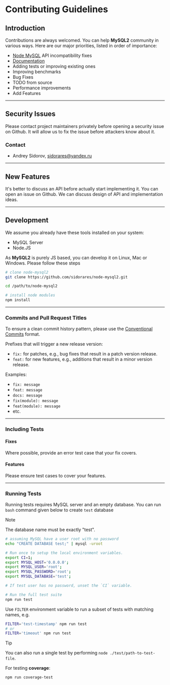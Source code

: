 [node-mysql]: https://github.com/mysqljs/mysql
[docs-contributing]: https://sidorares.github.io/node-mysql2/docs/contributing/website

# Contributing Guidelines

## Introduction

Contributions are always welcomed. You can help **MySQL2** community in various ways. Here are our major priorities, listed in order of importance:

- [Node MySQL][node-mysql] API incompatibility fixes
- [Documentation][docs-contributing]
- Adding tests or improving existing ones
- Improving benchmarks
- Bug Fixes
- TODO from source
- Performance improvements
- Add Features

---

## Security Issues

Please contact project maintainers privately before opening a security issue on Github. It will allow us to fix the issue before attackers know about it.

### Contact

- Andrey Sidorov, sidorares@yandex.ru

---

## New Features

It's better to discuss an API before actually start implementing it. You can open an issue on Github. We can discuss design of API and implementation ideas.

---

## Development

We assume you already have these tools installed on your system:

- MySQL Server
- Node.JS

As **MySQL2** is purely JS based, you can develop it on Linux, Mac or Windows. Please follow these steps

```bash
# clone node-mysql2
git clone https://github.com/sidorares/node-mysql2.git

cd /path/to/node-mysql2

# install node modules
npm install
```

---

### Commits and Pull Request Titles

To ensure a clean commit history pattern, please use the [Conventional Commits](https://www.conventionalcommits.org/en/v1.0.0/#summary) format.

Prefixes that will trigger a new release version:

- `fix:` for patches, e.g., bug fixes that result in a patch version release.
- `feat:` for new features, e.g., additions that result in a minor version release.

Examples:

- `fix: message`
- `feat: message`
- `docs: message`
- `fix(module): message`
- `feat(module): message`
- etc.

---

### Including Tests

#### Fixes

Where possible, provide an error test case that your fix covers.

#### Features

Please ensure test cases to cover your features.

---

### Running Tests

Running tests requires MySQL server and an empty database. You can run `bash` command given below to create `test` database

> [!NOTE]
> The database name must be exactly "test".

```bash
# assuming MySQL have a user root with no password
echo "CREATE DATABASE test;" | mysql -uroot
```

```sh
# Run once to setup the local environment variables.
export CI=1;
export MYSQL_HOST='0.0.0.0';
export MYSQL_USER='root';
export MYSQL_PASSWORD='root';
export MYSQL_DATABASE='test';

# If test user has no password, unset the `CI` variable.

# Run the full test suite
npm run test
```

Use `FILTER` environment variable to run a subset of tests with matching names, e.g.

```sh
FILTER='test-timestamp' npm run test
# or
FILTER='timeout' npm run test
```

> [!Tip]
> You can also run a single test by performing `node ./test/path-to-test-file`.

For testing **coverage**:

```bash
npm run coverage-test
```
